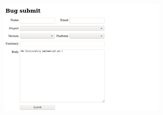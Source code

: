 ![Screenshot. A plain form, layout by grid. "Name", "Email", "Project", "version", "Platform", "Summary", "Body", "Submit".](screenshot.png)
